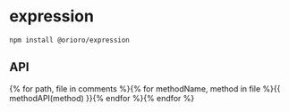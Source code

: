 # expression

```
npm install @orioro/expression
```

## API
{% for path, file in comments %}{% for methodName, method in file %}{{ methodAPI(method) }}{% endfor %}{% endfor %}
